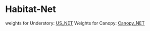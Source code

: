 # Habitat-Net

weights for Understory: [US_NET](https://drive.google.com/open?id=1hCXjo-H8P2z7bRd-8mGaDEve7O6qSsJP)
Weights for Canopy: [Canopy_NET](https://drive.google.com/open?id=1EO0F2ZqIe79ZiX9E60MwaKW5rXNIAB9v)

